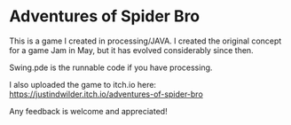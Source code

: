 # Adventures of Spider Bro

This is a game I created in processing/JAVA. I created the original concept for a game Jam in May, but it has evolved considerably since then.  

Swing.pde is the runnable code if you have processing. 

I also uploaded the game to itch.io here: https://justindwilder.itch.io/adventures-of-spider-bro

Any feedback is welcome and appreciated! 
